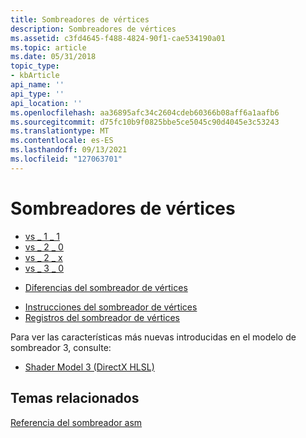 ```yaml
---
title: Sombreadores de vértices
description: Sombreadores de vértices
ms.assetid: c3fd4645-f488-4824-90f1-cae534190a01
ms.topic: article
ms.date: 05/31/2018
topic_type:
- kbArticle
api_name: ''
api_type: ''
api_location: ''
ms.openlocfilehash: aa36895afc34c2604cdeb60366b08aff6a1aafb6
ms.sourcegitcommit: d75fc10b9f0825bbe5ce5045c90d4045e3c53243
ms.translationtype: MT
ms.contentlocale: es-ES
ms.lasthandoff: 09/13/2021
ms.locfileid: "127063701"
---
```

# <a name="vertex-shaders"></a>Sombreadores de vértices

-   [vs \_ 1 \_ 1](dx9-graphics-reference-asm-vs-1-1.md)
-   [vs \_ 2 \_ 0](dx9-graphics-reference-asm-vs-2-0.md)
-   [vs \_ 2 \_ x](dx9-graphics-reference-asm-vs-2-x.md)
-   [vs \_ 3 \_ 0](dx9-graphics-reference-asm-vs-3-0.md)

<!-- -->

-   [Diferencias del sombreador de vértices](dx9-graphics-reference-asm-vs-differences.md)

<!-- -->

-   [Instrucciones del sombreador de vértices](dx9-graphics-reference-asm-vs-instructions.md)
-   [Registros del sombreador de vértices](dx9-graphics-reference-asm-vs-registers.md)

Para ver las características más nuevas introducidas en el modelo de sombreador 3, consulte:

-   [Shader Model 3 (DirectX HLSL)](shader-model-3.md)

## <a name="related-topics"></a>Temas relacionados

<dl> <dt>

[Referencia del sombreador asm](dx9-graphics-reference-asm.md)
</dt> </dl>

 

 




